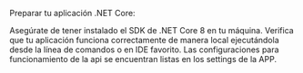 Preparar tu aplicación .NET Core:

Asegúrate de tener instalado el SDK de .NET Core 8 en tu máquina.
Verifica que tu aplicación funciona correctamente de manera local ejecutándola desde la línea de comandos o en IDE favorito.
Las configuraciones para funcionamiento de la api se encuentran listas en los settings de la APP.
